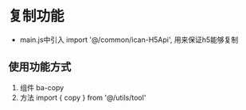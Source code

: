 # 复制功能
- main.js中引入 import '@/common/ican-H5Api', 用来保证h5能够复制

## 使用功能方式
1. 组件 ba-copy
2. 方法 import { copy } from '@/utils/tool'

